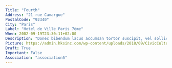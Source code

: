 ```yaml
---
Title: "Fourth"
Address: "21 rue Camargue"
PostalCode: "92340"
City: "Paris"
Label: "Hotel de Ville Paris 7ème"
When: 2002-09-19T23:30:11+02:00
Description: "Donec bibendum lacus accumsan tortor suscipit, vel sollicitudin velit eleifend. Etiam convallis tempus tempor."
Picture: https://admin.hksinc.com/wp-content/uploads/2018/09/CivicCultural_01.jpg
Draft: True
Important: False
Association: "association5"
---
```

